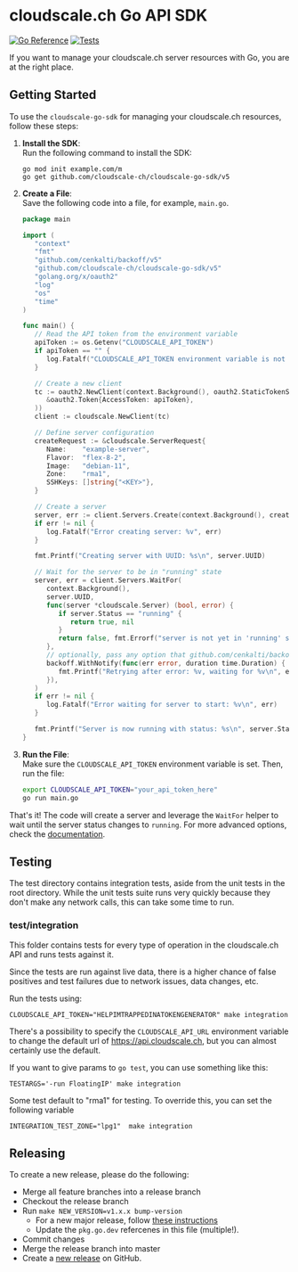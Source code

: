 # cloudscale.ch Go API SDK

[![Go Reference](https://pkg.go.dev/badge/github.com/cloudscale-ch/cloudscale-go-sdk.svg)](https://pkg.go.dev/github.com/cloudscale-ch/cloudscale-go-sdk/v5)
[![Tests](https://github.com/cloudscale-ch/cloudscale-go-sdk/actions/workflows/test.yaml/badge.svg)](https://github.com/cloudscale-ch/cloudscale-go-sdk/actions/workflows/test.yaml)

If you want to manage your cloudscale.ch server resources with Go, you are at
the right place.

## Getting Started

To use the `cloudscale-go-sdk` for managing your cloudscale.ch resources, follow these steps:

1. **Install the SDK**:\
   Run the following command to install the SDK:

   ```console
   go mod init example.com/m
   go get github.com/cloudscale-ch/cloudscale-go-sdk/v5
   ```

1. **Create a File**:\
   Save the following code into a file, for example, `main.go`.

   ```go
   package main

   import (
      "context"
      "fmt"
      "github.com/cenkalti/backoff/v5"
      "github.com/cloudscale-ch/cloudscale-go-sdk/v5"
      "golang.org/x/oauth2"
      "log"
      "os"
      "time"
   )

   func main() {
      // Read the API token from the environment variable
      apiToken := os.Getenv("CLOUDSCALE_API_TOKEN")
      if apiToken == "" {
         log.Fatalf("CLOUDSCALE_API_TOKEN environment variable is not set")
      }

      // Create a new client
      tc := oauth2.NewClient(context.Background(), oauth2.StaticTokenSource(
         &oauth2.Token{AccessToken: apiToken},
      ))
      client := cloudscale.NewClient(tc)

      // Define server configuration
      createRequest := &cloudscale.ServerRequest{
         Name:    "example-server",
         Flavor:  "flex-8-2",
         Image:   "debian-11",
         Zone:    "rma1",
         SSHKeys: []string{"<KEY>"},
      }

      // Create a server
      server, err := client.Servers.Create(context.Background(), createRequest)
      if err != nil {
         log.Fatalf("Error creating server: %v", err)
      }

      fmt.Printf("Creating server with UUID: %s\n", server.UUID)

      // Wait for the server to be in "running" state
      server, err = client.Servers.WaitFor(
         context.Background(),
         server.UUID,
         func(server *cloudscale.Server) (bool, error) {
            if server.Status == "running" {
               return true, nil
            }
            return false, fmt.Errorf("server is not yet in 'running' state, current status: %s", server.Status)
         },
         // optionally, pass any option that github.com/cenkalti/backoff/v5 supports
         backoff.WithNotify(func(err error, duration time.Duration) {
            fmt.Printf("Retrying after error: %v, waiting for %v\n", err, duration)
         }),
      )
      if err != nil {
         log.Fatalf("Error waiting for server to start: %v\n", err)
      }

      fmt.Printf("Server is now running with status: %s\n", server.Status)
   }
   ```

1. **Run the File**:\
   Make sure the `CLOUDSCALE_API_TOKEN` environment variable is set. Then, run the file:

   ```bash
   export CLOUDSCALE_API_TOKEN="your_api_token_here"
   go run main.go
   ```

That's it! The code will create a server and leverage the `WaitFor` helper to wait until the server status changes to `running`. For more advanced options, check the [documentation](https://pkg.go.dev/github.com/cloudscale-ch/cloudscale-go-sdk/v5).

## Testing

The test directory contains integration tests, aside from the unit tests in the
root directory. While the unit tests suite runs very quickly because they
don't make any network calls, this can take some time to run.

### test/integration

This folder contains tests for every type of operation in the cloudscale.ch API
and runs tests against it.

Since the tests are run against live data, there is a higher chance of false
positives and test failures due to network issues, data changes, etc.

Run the tests using:

```
CLOUDSCALE_API_TOKEN="HELPIMTRAPPEDINATOKENGENERATOR" make integration
```

There's a possibility to specify the `CLOUDSCALE_API_URL` environment variable to
change the default url of https://api.cloudscale.ch, but you can almost certainly
use the default.

If you want to give params to `go test`, you can use something like this:

```
TESTARGS='-run FloatingIP' make integration
```

Some test default to "rma1" for testing. To override this, you can set the following variable

```
INTEGRATION_TEST_ZONE="lpg1"  make integration
```

## Releasing

To create a new release, please do the following:

- Merge all feature branches into a release branch
- Checkout the release branch
- Run `make NEW_VERSION=v1.x.x bump-version`
  - For a new major release, follow [these instructions](https://go.dev/doc/modules/major-version)
  - Update the `pkg.go.dev` refercenes in this file (multiple!).
- Commit changes
- Merge the release branch into master
- Create a [new release](https://github.com/cloudscale-ch/cloudscale-go-sdk/releases/new) on GitHub.
